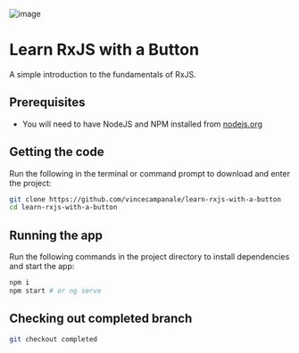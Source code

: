 ![image](https://cloud.githubusercontent.com/assets/1544557/19449642/44435154-945b-11e6-889e-40e8896e3f12.png)

# Learn RxJS with a Button

A simple introduction to the fundamentals of RxJS. 

## Prerequisites
* You will need to have NodeJS and NPM installed from [nodejs.org](https://nodejs.org)

## Getting the code
Run the following in the terminal or command prompt to download and enter the project:
```bash
git clone https://github.com/vincecampanale/learn-rxjs-with-a-button
cd learn-rxjs-with-a-button
```

## Running the app
Run the following commands in the project directory to install dependencies and start the app:

```bash
npm i
npm start # or ng serve
```

## Checking out completed branch
```bash
git checkout completed
```
